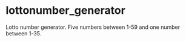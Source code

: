 # lottonumber_generator
Lotto number generator. Five numbers between 1-59 and one number between 1-35.
